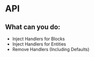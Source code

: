 # API

## What can you do:

- Inject Handlers for Blocks
- Inject Handlers for Entities
- Remove Handlers (Including Defaults)